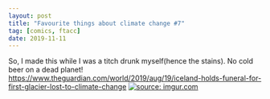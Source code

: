 ```yaml
---
layout: post
title: "Favourite things about climate change #7"
tag: [comics, ftacc]
date: 2019-11-11
---
```

<!-- #60 -->
So, I made this while I was a titch drunk myself(hence the stains). No cold beer on a dead planet! https://www.theguardian.com/world/2019/aug/19/iceland-holds-funeral-for-first-glacier-lost-to-climate-change
[![](https://i.imgur.com/9BBqE3e.jpg "source: imgur.com")](https://i.imgur.com/9BBqE3e.jpg)
